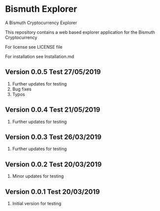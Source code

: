 # Bismuth Explorer

A Bismuth Cryptocurrency Explorer

This repository contains a web based explorer application for the Bismuth Cryptocurrency

For license see LICENSE file

For installation see Installation.md

Version 0.0.5 Test 27/05/2019
-----------------------------

1. Further updates for testing
2. Bug fixes
3. Typos

Version 0.0.4 Test 21/05/2019
-----------------------------

1. Further updates for testing

Version 0.0.3 Test 26/03/2019
-----------------------------

1. Further updates for testing


Version 0.0.2 Test 20/03/2019
-----------------------------

1. Minor updates for testing

Version 0.0.1 Test 20/03/2019
-----------------------------

1. Initial version for testing

